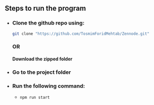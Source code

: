 ## Steps to run the program

-   ### Clone the github repo using:

    ```sh
    git clone "https://github.com/TosmimForidMehtab/Zennode.git"
    ```

    ### OR

    #### Download the zipped folder

-   ### Go to the project folder
-   ### Run the following command:
    -   ```node
        npm run start
        ```
